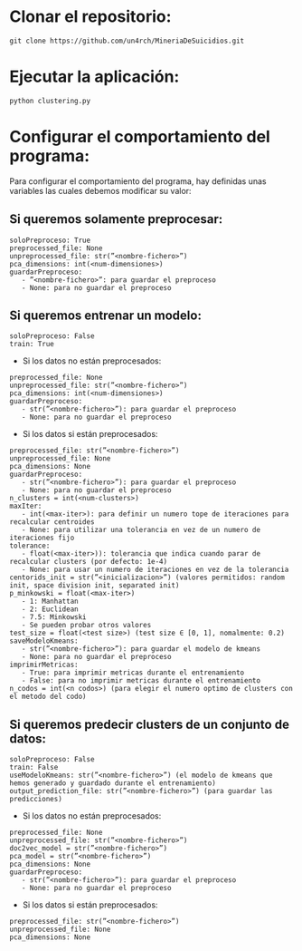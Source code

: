 # Clonar el repositorio:
```
git clone https://github.com/un4rch/MineriaDeSuicidios.git
```
# Ejecutar la aplicación:
```
python clustering.py
```
# Configurar el comportamiento del programa:
Para configurar el comportamiento del programa, hay definidas unas variables las cuales debemos modificar su valor:
## Si queremos solamente preprocesar:
```
soloPreproceso: True
preprocessed_file: None
unpreprocessed_file: str(”<nombre-fichero>”)
pca_dimensions: int(<num-dimensiones>)
guardarPreproceso:
   - ”<nombre-fichero>”: para guardar el preproceso
   - None: para no guardar el preproceso
```
## Si queremos entrenar un modelo:
```
soloPreproceso: False
train: True
```
- Si los datos no están preprocesados:
```
preprocessed_file: None
unpreprocessed_file: str(”<nombre-fichero>”)
pca_dimensions: int(<num-dimensiones>)
guardarPreproceso:
   - str(”<nombre-fichero>”): para guardar el preproceso
   - None: para no guardar el preproceso
```
- Si los datos si están preprocesados:
```
preprocessed_file: str(”<nombre-fichero>”)
unpreprocessed_file: None
pca_dimensions: None
guardarPreproceso:
   - str(”<nombre-fichero>”): para guardar el preproceso
   - None: para no guardar el preproceso
n_clusters = int(<num-clusters>)
maxIter:
   - int(<max-iter>): para definir un numero tope de iteraciones para recalcular centroides
   - None: para utilizar una tolerancia en vez de un numero de iteraciones fijo
tolerance:
   - float(<max-iter>)): tolerancia que indica cuando parar de recalcular clusters (por defecto: 1e-4)
   - None: para usar un numero de iteraciones en vez de la tolerancia
centorids_init = str(”<inicializacion>”) (valores permitidos: random init, space division init, separated init)
p_minkowski = float(<max-iter>)
   - 1: Manhattan
   - 2: Euclidean
   - 7.5: Minkowski
   - Se pueden probar otros valores
test_size = float(<test size>) (test size ∈ [0, 1], nomalmente: 0.2)
saveModeloKmeans:
   - str(”<nombre-fichero>”): para guardar el modelo de kmeans
   - None: para no guardar el preproceso
imprimirMetricas:
   - True: para imprimir metricas durante el entrenamiento
   - False: para no imprimir metricas durante el entrenamiento
n_codos = int(<n codos>) (para elegir el numero optimo de clusters con el metodo del codo)
```
## Si queremos predecir clusters de un conjunto de datos:
```
soloPreproceso: False
train: False
useModeloKmeans: str(”<nombre-fichero>”) (el modelo de kmeans que hemos generado y guardado durante el entrenamiento)
output_prediction_file: str(”<nombre-fichero>”) (para guardar las predicciones)
```
- Si los datos no están preprocesados:
```
preprocessed_file: None
unpreprocessed_file: str(”<nombre-fichero>”)
doc2vec_model = str(”<nombre-fichero>”)
pca_model = str(”<nombre-fichero>”)
pca_dimensions: None
guardarPreproceso:
   - str(”<nombre-fichero>”): para guardar el preproceso
   - None: para no guardar el preproceso
```
- Si los datos si están preprocesados:
```
preprocessed_file: str(”<nombre-fichero>”)
unpreprocessed_file: None
pca_dimensions: None
```
